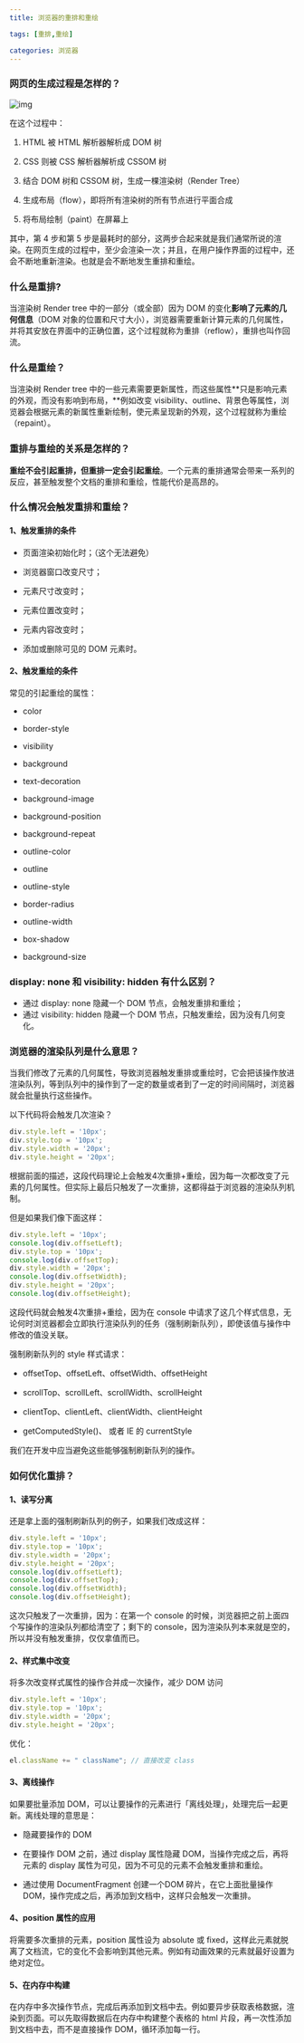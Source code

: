 ```yaml
---
title: 浏览器的重排和重绘

tags: [重排,重绘]

categories: 浏览器
---
```


### 网页的生成过程是怎样的？

![img](https://raw.githubusercontent.com/whpuEdison/blog/master/static/images/%E9%87%8D%E6%8E%92%E5%92%8C%E9%87%8D%E7%BB%98.png)

在这个过程中：

1. HTML 被 HTML 解析器解析成 DOM 树
2. CSS 则被 CSS 解析器解析成 CSSOM 树

3. 结合 DOM 树和 CSSOM 树，生成一棵渲染树（Render Tree）
4. 生成布局（flow），即将所有渲染树的所有节点进行平面合成

5. 将布局绘制（paint）在屏幕上



其中，第 4 步和第 5 步是最耗时的部分，这两步合起来就是我们通常所说的渲染。在网页生成的过程中，至少会渲染一次；并且，在用户操作界面的过程中，还会不断地重新渲染。也就是会不断地发生重排和重绘。



### 什么是重排?

当渲染树 Render tree 中的一部分（或全部）因为 DOM 的变化**影响了元素的几何信息**（DOM 对象的位置和尺寸大小），浏览器需要重新计算元素的几何属性，并将其安放在界面中的正确位置，这个过程就称为重排（reflow），重排也叫作回流。



### 什么是重绘？

当渲染树 Render tree 中的一些元素需要更新属性，而这些属性**只是影响元素的外观，而没有影响到布局，**例如改变 visibility、outline、背景色等属性，浏览器会根据元素的新属性重新绘制，使元素呈现新的外观，这个过程就称为重绘（repaint）。



### 重排与重绘的关系是怎样的？

**重绘不会引起重排，但重排一定会引起重绘**。一个元素的重排通常会带来一系列的反应，甚至触发整个文档的重排和重绘，性能代价是高昂的。





### 什么情况会触发重排和重绘？

#### 1、触发重排的条件

- 页面渲染初始化时；（这个无法避免）
- 浏览器窗口改变尺寸；

- 元素尺寸改变时；
- 元素位置改变时；

- 元素内容改变时；
- 添加或删除可见的 DOM 元素时。



#### 2、触发重绘的条件

常见的引起重绘的属性：

- color
- border-style

- visibility
- background  

- text-decoration
- background-image

- background-position
- background-repeat  

- outline-color
- outline

- outline-style
- border-radius  

- outline-width
- box-shadow

- background-size



### display: none 和 visibility: hidden 有什么区别？

- 通过 display: none 隐藏一个 DOM 节点，会触发重排和重绘；
- 通过 visibility: hidden 隐藏一个 DOM 节点，只触发重绘，因为没有几何变化。



### 浏览器的渲染队列是什么意思？

当我们修改了元素的几何属性，导致浏览器触发重排或重绘时，它会把该操作放进渲染队列，等到队列中的操作到了一定的数量或者到了一定的时间间隔时，浏览器就会批量执行这些操作。



以下代码将会触发几次渲染？

```javascript
div.style.left = '10px';
div.style.top = '10px';
div.style.width = '20px';
div.style.height = '20px';
```

根据前面的描述，这段代码理论上会触发4次重排+重绘，因为每一次都改变了元素的几何属性。但实际上最后只触发了一次重排，这都得益于浏览器的渲染队列机制。

但是如果我们像下面这样：

```javascript
div.style.left = '10px';
console.log(div.offsetLeft);
div.style.top = '10px';
console.log(div.offsetTop);
div.style.width = '20px';
console.log(div.offsetWidth);
div.style.height = '20px';
console.log(div.offsetHeight);
```

这段代码就会触发4次重排+重绘，因为在 console 中请求了这几个样式信息，无论何时浏览器都会立即执行渲染队列的任务（强制刷新队列），即使该值与操作中修改的值没关联。



强制刷新队列的 style 样式请求：

- offsetTop、offsetLeft、offsetWidth、offsetHeight
- scrollTop、scrollLeft、scrollWidth、scrollHeight

- clientTop、clientLeft、clientWidth、clientHeight
- getComputedStyle()、 或者 IE 的 currentStyle



我们在开发中应当避免这些能够强制刷新队列的操作。



### 如何优化重排？

#### 1、读写分离

还是拿上面的强制刷新队列的例子，如果我们改成这样：

```javascript
div.style.left = '10px';
div.style.top = '10px';
div.style.width = '20px';
div.style.height = '20px';
console.log(div.offsetLeft);
console.log(div.offsetTop);
console.log(div.offsetWidth);
console.log(div.offsetHeight);
```

这次只触发了一次重排，因为：在第一个 console 的时候，浏览器把之前上面四个写操作的渲染队列都给清空了；剩下的 console，因为渲染队列本来就是空的，所以并没有触发重排，仅仅拿值而已。



#### 2、样式集中改变

将多次改变样式属性的操作合并成一次操作，减少 DOM 访问

```javascript
div.style.left = '10px';
div.style.top = '10px';
div.style.width = '20px';
div.style.height = '20px';
```

优化：

```javascript
el.className += " className"; // 直接改变 class
```



#### 3、离线操作

如果要批量添加 DOM，可以让要操作的元素进行「离线处理」，处理完后一起更新。离线处理的意思是：

- 隐藏要操作的 DOM

- 在要操作 DOM 之前，通过 display 属性隐藏 DOM，当操作完成之后，再将元素的 display 属性为可见，因为不可见的元素不会触发重排和重绘。

- 通过使用 DocumentFragment 创建一个DOM 碎片，在它上面批量操作 DOM，操作完成之后，再添加到文档中，这样只会触发一次重排。



#### 4、position 属性的应用

将需要多次重排的元素，position 属性设为 absolute 或 fixed，这样此元素就脱离了文档流，它的变化不会影响到其他元素。例如有动画效果的元素就最好设置为绝对定位。



#### 5、在内存中构建

在内存中多次操作节点，完成后再添加到文档中去。例如要异步获取表格数据，渲染到页面。可以先取得数据后在内存中构建整个表格的 html 片段，再一次性添加到文档中去，而不是直接操作 DOM，循环添加每一行。